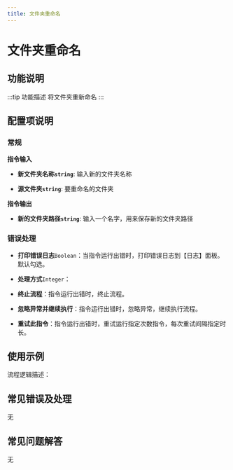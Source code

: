 ```yaml
---
title: 文件夹重命名
---
```


# 文件夹重命名

## 功能说明

:::tip 功能描述
将文件夹重新命名
:::

## 配置项说明

### 常规

**指令输入**

- **新文件夹名称`string`**: 输入新的文件夹名称

- **源文件夹`string`**: 要重命名的文件夹


**指令输出**

- **新的文件夹路径`string`**: 输入一个名字，用来保存新的文件夹路径

### 错误处理

- **打印错误日志**`Boolean`：当指令运行出错时，打印错误日志到【日志】面板。默认勾选。

- **处理方式**`Integer`：

 - **终止流程**：指令运行出错时，终止流程。

 - **忽略异常并继续执行**：指令运行出错时，忽略异常，继续执行流程。

 - **重试此指令**：指令运行出错时，重试运行指定次数指令，每次重试间隔指定时长。

## 使用示例

流程逻辑描述：

## 常见错误及处理

无

## 常见问题解答

无

